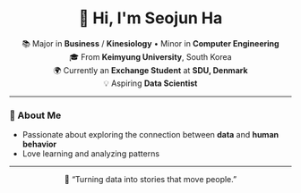 <h1 align="center">👋 Hi, I'm Seojun Ha</h1>

<p align="center">
  📚 Major in <b>Business</b> / <b>Kinesiology</b>  •  Minor in <b>Computer Engineering</b><br>
  🎓 From <b>Keimyung University</b>, South Korea<br>
  🌍 Currently an <b>Exchange Student</b> at <b>SDU, Denmark</b><br>
  💡 Aspiring <b>Data Scientist</b>
</p>

---

### 🌱 About Me
- Passionate about exploring the connection between **data** and **human behavior**  
- Love learning and analyzing patterns
  
---

<p align="center">
  🧡 “Turning data into stories that move people.”
</p>
